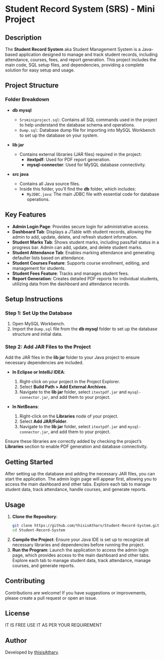 # Student Record System (SRS) - Mini Project

## Description

The **Student Record System** aka Student Management System is a Java-based application designed to manage and track student records, including attendance, courses, fees, and report generation. This project includes the main code, SQL setup files, and dependencies, providing a complete solution for easy setup and usage.

## Project Structure

### Folder Breakdown

- **db mysql**
  - `Srsminiproject.sql`: Contains all SQL commands used in the project to help understand the database schema and operations.
  - `Dump.sql`: Database dump file for importing into MySQL Workbench to set up the database on your system.

- **lib jar**
  - Contains external libraries (JAR files) required in the project:
    - **itextpdf**: Used for PDF report generation.
    - **mysql-connector**: Used for MySQL database connectivity.

- **src java**
  - Contains all Java source files.
  - Inside this folder, you’ll find the **db** folder, which includes:
    - `MyJDBC.java`: The main JDBC file with essential code for database operations.

## Key Features

- **Admin Login Page**: Provides secure login for administrative access.
- **Dashboard Tab**: Displays a JTable with student records, allowing the admin to add, update, delete, and refresh student information.
- **Student Marks Tab**: Shows student marks, including pass/fail status in a progress bar. Admin can add, update, and delete student marks.
- **Student Attendance Tab**: Enables marking attendance and generating defaulter lists based on attendance.
- **Student Courses Feature**: Supports course enrollment, editing, and management for students.
- **Student Fees Feature**: Tracks and manages student fees.
- **Report Generation**: Creates detailed PDF reports for individual students, utilizing data from the dashboard and attendance records.

## Setup Instructions

### Step 1: Set Up the Database

1. Open MySQL Workbench.
2. Import the `Dump.sql` file from the **db mysql** folder to set up the database structure and initial data.

### Step 2: Add JAR Files to the Project

Add the JAR files in the **lib jar** folder to your Java project to ensure necessary dependencies are included.

- **In Eclipse or IntelliJ IDEA**:
  1. Right-click on your project in the Project Explorer.
  2. Select **Build Path > Add External Archives**.
  3. Navigate to the **lib jar** folder, select `itextpdf.jar` and `mysql-connector.jar`, and add them to your project.

- **In NetBeans**:
  1. Right-click on the **Libraries** node of your project.
  2. Select **Add JAR/Folder**.
  3. Navigate to the **lib jar** folder, select `itextpdf.jar` and `mysql-connector.jar`, and add them to your project.

Ensure these libraries are correctly added by checking the project’s **Libraries** section to enable PDF generation and database connectivity.

 ## Getting Started

After setting up the database and adding the necessary JAR files, you can start the application. The admin login page will appear first, allowing you to access the main dashboard and other tabs. Explore each tab to manage student data, track attendance, handle courses, and generate reports.

## Usage

1. **Clone the Repository**:
   ```bash
   git clone https://github.com/thisisAtharv/Student-Record-System.git
   cd Student-Record-System
2. **Compile the Project**: Ensure your Java IDE is set up to recognize all necessary libraries and dependencies before running the project.
3. **Run the Program**: Launch the application to access the admin login page, which provides access to the main dashboard and other tabs. Explore each tab to manage student data, track attendance, manage courses, and generate reports.  

## Contributing

Contributions are welcome! If you have suggestions or improvements, please create a pull request or open an issue.

## License

IT IS FREE USE IT AS PER YOUR REQUIREMENT

## Author

Developed by [thisisAtharv](https://github.com/thisisAtharv).
